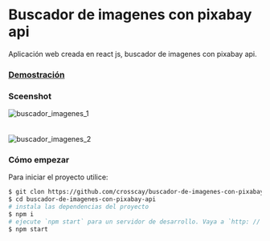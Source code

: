 # Buscador de imagenes con pixabay api
Aplicación web creada en react js, buscador de imagenes con pixabay api.

### [Demostración](https://buscador-de-imagenes-con-pixabay-api-y-react.netlify.app/)

### Sceenshot
![buscador_imagenes_1](https://user-images.githubusercontent.com/15184739/91673965-4cd66a80-eafc-11ea-9894-40934404cde0.PNG)
<br />
<br />
<br />
![buscador_imagenes_2](https://user-images.githubusercontent.com/15184739/91673974-55c73c00-eafc-11ea-9e88-71199a55b651.PNG)

### Cómo empezar

Para iniciar el proyecto utilice:

```bash
$ git clon https://github.com/crosscay/buscador-de-imagenes-con-pixabay-api-y-react.git
$ cd buscador-de-imagenes-con-pixabay-api
# instala las dependencias del proyecto
$ npm i
# ejecute `npm start` para un servidor de desarrollo. Vaya a `http: // localhost: 3000 /`. La aplicación se volverá a cargar automáticamente si cambia alguno de los archivos de origen.
$ npm start
```

